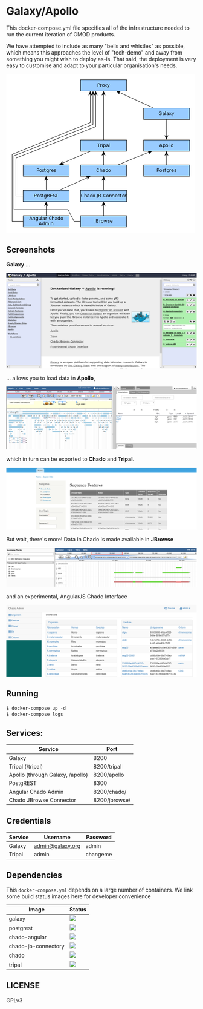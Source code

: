 # Galaxy/Apollo

This docker-compose.yml file specifies all of the infrastructure needed to run
the current iteration of GMOD products.

We have attempted to include as many "bells and whistles" as possible, which
means this approaches the level of "tech-demo" and away from something you
might wish to deploy as-is. That said, the deployment is very easy to customise
and adapt to your particular organisation's needs.

![](./media/network.png)

## Screenshots

**Galaxy** ...

![](./media/galaxy.png)

... allows you to load data in **Apollo**,

![](./media/apollo.png)

which in turn can be exported to **Chado** and **Tripal**.

![](./media/tripal.png)

But wait, there's more! Data in Chado is made available in **JBrowse**

![](./media/jbrowse.png)

and an experimental, AngularJS Chado Interface

![](./media/angular.png)


## Running

```
$ docker-compose up -d
$ docker-compose logs
```

## Services:

Service                          | Port
-------------------------------- | ----
Galaxy                           | 8200
Tripal (/tripal)                 | 8200/tripal
Apollo (through Galaxy, /apollo) | 8200/apollo
PostgREST                        | 8300
Angular Chado Admin              | 8200/chado/
Chado JBrowse Connector          | 8200/jbrowse/

## Credentials

Service | Username         | Password
------- | ---------------- | ---------
Galaxy  | admin@galaxy.org | admin
Tripal  | admin            | changeme

## Dependencies

This `docker-compose.yml` depends on a large number of containers. We link some
build status images here for developer convenience

Image               | Status
-----               | ------
galaxy              | ![](https://quay.io/repository/erasche/docker-galaxy-annotation/status)
postgrest           | ![](https://quay.io/repository/erasche/postgrest/status)
chado-angular       | ![](https://quay.io/repository/erasche/chado-angular-admin/status)
chado-jb-connectory | ![](https://quay.io/repository/erasche/chado-jbrowse-connector/status)
chado               | ![](https://quay.io/repository/erasche/chado/status)
tripal              | ![](https://quay.io/repository/erasche/tripal/status)

## LICENSE

GPLv3
